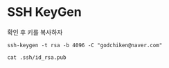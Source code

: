 # SSH KeyGen

확인 후 키를 복사하자

```text
ssh-keygen -t rsa -b 4096 -C "godchiken@naver.com"

cat .ssh/id_rsa.pub
```


